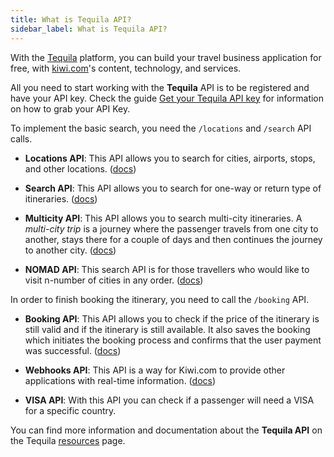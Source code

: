 ```yaml
---
title: What is Tequila API?
sidebar_label: What is Tequila API?
---
```


With the [Tequila](https://tequila.kiwi.com) platform, you can build your travel business application for free, with [kiwi.com](https://www.kiwi.com)'s content, technology, and services.

All you need to start working with the **Tequila** API is to be registered and have your API key.
Check the guide [Get your Tequila API key](guide-tequila-api-key.md) for information on how to grab your API Key.

To implement the basic search, you need the `/locations` and `/search` API calls.

- **Locations API**: This API allows you to search for cities, airports, stops, and other locations. ([docs](https://tequila.kiwi.com/portal/resources/locations_api))

- **Search API**: This API allows you to search for one-way or return type of itineraries. ([docs](https://tequila.kiwi.com/portal/resources/search_api))

- **Multicity API**: This API allows you to search multi-city itineraries. A _multi-city trip_ is a journey where the passenger travels from one city to another, stays there for a couple of days and then continues the journey to another city. ([docs](https://tequila.kiwi.com/portal/resources/multicity_api))

- **NOMAD API**: This search API is for those travellers who would like to visit n-number of cities in any order. ([docs](https://tequila.kiwi.com/portal/resources/nomad_api))

In order to finish booking the itinerary, you need to call the `/booking` API.

- **Booking API**: This API allows you to check if the price of the itinerary is still valid and if the itinerary is still available. It also saves the booking which initiates the booking process and confirms that the user payment was successful. ([docs](https://tequila.kiwi.com/portal/resources/booking_api))

- **Webhooks API**: This API is a way for <span>Kiwi</span>.com to provide other applications with real-time information. ([docs](https://tequila.kiwi.com/portal/resources/webhooks))

- **VISA API**: With this API you can check if a passenger will need a VISA for a specific country.

You can find more information and documentation about the **Tequila API** on the Tequila [resources](https://tequila.kiwi.com/portal/resources) page.
